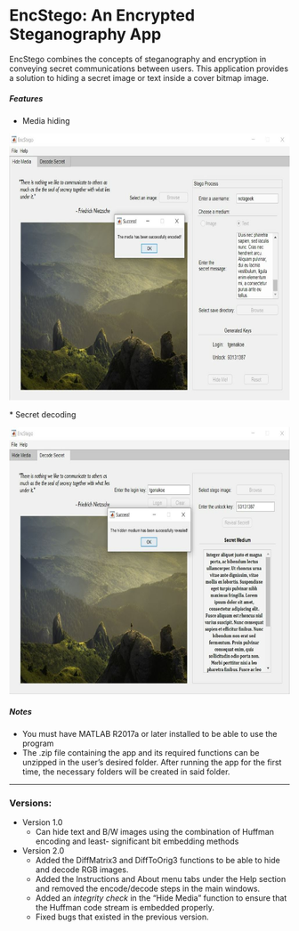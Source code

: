 # EncStego: An Encrypted Steganography App
EncStego combines the concepts of steganography and encryption in conveying 
secret communications between users. This application provides a solution to
hiding a secret image or text inside a cover bitmap image.

##### Features
* Media hiding
<p align="center">
  <img width="640" height="480" src="https://github.com/takatz28/EncStego/blob/master/docs/hide_media.JPG">
</p>
* Secret decoding
<p align="center">
  <img width="640" height="480" src="https://github.com/takatz28/EncStego/blob/master/docs/decode_media.JPG">
</p>

##### Notes  
* You must have MATLAB R2017a or later installed to be able to use the program
* The .zip file containing the app and its required functions can be unzipped in the
user’s desired folder. After running the app for the first time, the necessary folders
will be created in said folder.
___________________________________________
### Versions:
* Version 1.0
  * Can hide text and B/W images using the combination of Huffman encoding and least-
  significant bit embedding methods
* Version 2.0
  * Added the DiffMatrix3 and DiffToOrig3 functions to be able to hide and decode RGB images.
  * Added the Instructions and About menu tabs under the Help section and removed the encode/decode steps in the main windows.
  * Added an _integrity check_ in the “Hide Media” function to ensure that the Huffman code stream is embedded properly.
  * Fixed bugs that existed in the previous version.
